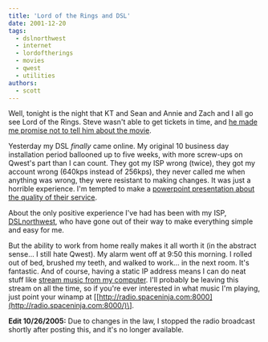 ```yaml
---
title: 'Lord of the Rings and DSL'
date: 2001-12-20
tags:
  - dslnorthwest
  - internet
  - lordoftherings
  - movies
  - qwest
  - utilities
authors:
  - scott
---
```


Well, tonight is the night that KT and Sean and Annie and Zach and I all go see Lord of the Rings. Steve wasn't able to get tickets in time, and [he made me promise not to tell him about the movie](https://archives.spaceninja.com/hammerspace/v2/).

Yesterday my DSL _finally_ came online. My original 10 business day installation period ballooned up to five weeks, with more screw-ups on Qwest's part than I can count. They got my ISP wrong (twice), they got my account wrong (640kps instead of 256kps), they never called me when anything was wrong, they were resistant to making changes. It was just a horrible experience. I'm tempted to make a [powerpoint presentation about the quality of their service](http://www.snopes2.com/business/info/badhotel/frame.htm).

About the only positive experience I've had has been with my ISP, [DSLnorthwest](http://www.dslnorthwest.net/), who have gone out of their way to make everything simple and easy for me.

But the ability to work from home really makes it all worth it (in the abstract sense... I still hate Qwest). My alarm went off at 9:50 this morning. I rolled out of bed, brushed my teeth, and walked to work... in the next room. It's fantastic. And of course, having a static IP address means I can do neat stuff like [stream music from my computer](http://radio.spaceninja.com:8000/). I'll probably be leaving this stream on all the time, so if you're ever interested in what music I'm playing, just point your winamp at \[[http://radio.spaceninja.com:8000](http://radio.spaceninja.com:8000/)\].

**Edit 10/26/2005:** Due to changes in the law, I stopped the radio broadcast shortly after posting this, and it's no longer available.
